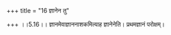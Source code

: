 +++
title = "16 ज्ञानेन तु"

+++
।।5.16।। ज्ञानमेवाज्ञाननाशकमित्याह ज्ञानेनेति। प्रथमज्ञानं परोक्षम्।
